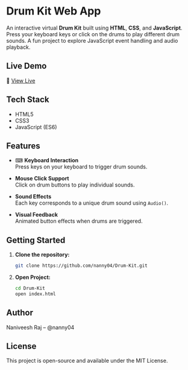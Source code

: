 
#  Drum Kit Web App

An interactive virtual **Drum Kit** built using **HTML**, **CSS**, and **JavaScript**. Press your keyboard keys or click on the drums to play different drum sounds. A fun project to explore JavaScript event handling and audio playback.

##  Live Demo

🔗 [View Live](https://nanny04.github.io/Drum-Kit/)

##  Tech Stack

- HTML5
- CSS3
- JavaScript (ES6)

##  Features

- ⌨ **Keyboard Interaction**  
  Press keys on your keyboard to trigger drum sounds.

-  **Mouse Click Support**  
  Click on drum buttons to play individual sounds.

-  **Sound Effects**  
  Each key corresponds to a unique drum sound using `Audio()`.

-  **Visual Feedback**  
  Animated button effects when drums are triggered.


##  Getting Started

1. **Clone the repository:**
   ```bash
   git clone https://github.com/nanny04/Drum-Kit.git

2. **Open Project:**
   ```bash
   cd Drum-Kit
   open index.html
## Author
   Naniveesh Raj – @nanny04
## License
   This project is open-source and available under the MIT License.
